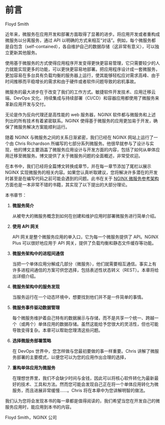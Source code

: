 # 前言
Floyd Smith

近年来，微服务在应用开发和部署方面取得了显著的进步。将应用开发或者重构成微服务以分离服务，通过 API 以明确的方式来相互“对话”。例如，每个微服务都是自包含（self-contained），各自维护自己的数据存储（这非常有意义），可以独立更新其他服务。

使用基于微服务的方式使得应用程序开发变得更快更容易管理，它只需要较少的人力就能实现更多的功能，可以更快更容易地部署。把应用程序设计成一套微服务，更加容易在多台具有负载均衡的服务器上运行，使其能够轻松应对需求高峰、由于时间推移而平稳增长的需求和由于硬件或者软件问题导致的宕机事故。

微服务的最大进步在于改变了我们的工作方式。敏捷软件开发技术、应用迁移云端、DevOps 文化、持续集成与持续部署（CI/CD）和容器应用都使用了微服务来革新应用开发与交付。

无论是作为反向代理还是高性能的 web 服务器，NGINX 软件都与微服务和上述列出的所有技术有着紧密联系。NGINX 使得基于微服务的应用更加易于开发，确保了微服务解决方案能顺利运行。

随着 NGINX 与微服务之间的关系日渐紧密，我们已经在 NGINX 网站上运行了一个由 Chris Richardson 所编写的七部分系列微服务。他很早就参与了设计与实现，他的博文主要涵盖了微服务应用设计与开发方面的内容，包括了如何从单体应用迁移至微服务。博文提供了关于微服务问题的全面概述，非常受欢迎。

在本书中，我们已经将全篇博文转换成章节，并在每一章节添加了尾栏以展示 NGINX 实现微服务的相关内容。如果您认真听取建议，您将解决许多潜在的开发时甚至是在编写代码之前可能会遇到的问题。此书在关于 [NGINX 微服务参考架构](https://www.nginx.com/blog/introducing-the-nginx-microservices-reference-architecture/) 方面也是一本非常不错的书籍，其实现了以下提出的大部分理论。

本书章节：

1. **微服务简介** 

    从被夸大的微服务概念到如何在创建和维护应用时部署微服务进行简单介绍。

2. **使用 API 网关** 

    API 网关是整个微服务应用的单入口，它为每一个微服务提供了 API。NGINX Plus 可以很好地应用于 API 网关，提供了负载均衡和静态文件缓存等功能。

3. **微服务架构中的进程间通信** 

    当把一个单体应用分解成几部分（微服务），他们就需要相互通信。事实上有许多进程间通信的方案可供您选择，包括表述性状态转义（REST）。本章将给出详细介绍。

4. **微服务架构中的服务发现** 

    当服务运行在一个动态环境中，想要找到他们并不是一件简单的事情。

5. **微服务事件驱动数据管理**

    每个微服务维护着自己特有的数据展示与存储，而不是共享一个统一、跨越一个（或两个）单体应用的数据存储。虽然这能给予您很大的灵活性，但也可能导致变得复杂。本章可以帮助您理清这些问题。

6. **选择微服务部署策略**

    在 DevOps 世界中，您怎样做与您最初要做的事一样重要。Chris 讲解了微服务部署的主要模式，以便您可以为您的应用作出合理的选择，

7. **重构单体应用为微服务**

    在理想世界里，我们不会缺少时间与金钱，因此可以将核心软件转化为最新最好的技术、工具和方法。然而您可能会发现自己正在将一个单体应用转化为微服务，而且进展非常缓慢……。Chris 将在本章中为您讲解明智的做法。

我们认为您将会发现本书的每一章都是值得阅读的，我们希望当您在开发自己的微服务应用时，能应用到本书的内容。

Floyd Smith，NGINX 公司
